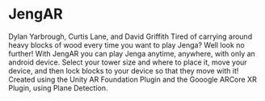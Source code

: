 # JengAR
Dylan Yarbrough, Curtis Lane, and David Griffith
Tired of carrying around heavy blocks of wood every time you want to play Jenga? Well look no further! With JengAR you can play Jenga anytime, anywhere, with only an android device. Select your tower size and where to place it, move your device, and then lock blocks to your device so that they move with it!
Created using the Unity AR Foundation Plugin and the Gooogle ARCore XR Plugin, using Plane Detection.
